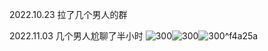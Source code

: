 2022.10.23 拉了几个男人的群

2022.11.03 几个男人尬聊了半小时
![300](note/files/Pasted%20image%2020221103222243.png)![300](note/files/Pasted%20image%2020221103222230.png)![300](note/files/Pasted%20image%2020221103222220.png)^f4a25a

